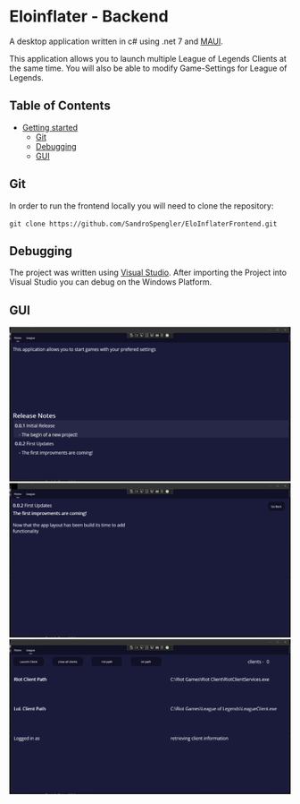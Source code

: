# **Eloinflater - Backend**

A desktop application written in c# using .net 7 and [MAUI](https://dotnet.microsoft.com/en-us/apps/maui).

This application allows you to launch multiple League of Legends Clients at the same time. You will also be able to modify Game-Settings for League of Legends.

## Table of Contents

- [Getting started](#Getting-started)
  - [Git](#Git)
  - [Debugging](#Debugging)
  - [GUI](#GUI)

## Git

In order to run the frontend locally you will need to clone the repository:

`git clone https://github.com/SandroSpengler/EloInflaterFrontend.git`

## Debugging

The project was written using [Visual Studio]("https://visualstudio.microsoft.com/"). After importing the Project into Visual Studio you can debug on the Windows Platform.

## GUI

![Alt text](GameSettings/Screenshots/HomePage.png)
![Alt text](GameSettings/Screenshots/ReleasePage.png)
![Alt text](GameSettings/Screenshots/LeaguePage.png)